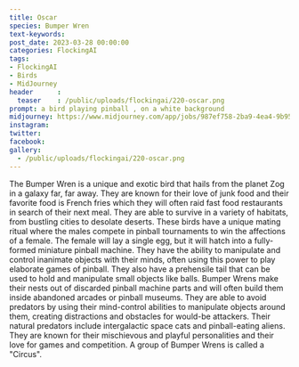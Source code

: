 ```yaml
---
title: Oscar
species: Bumper Wren
text-keywords: 
post_date: 2023-03-28 00:00:00
categories: FlockingAI
tags:
- FlockingAI
- Birds
- MidJourney 
header      :
  teaser    : /public/uploads/flockingai/220-oscar.png
prompt: a bird playing pinball , on a white background
midjourney: https://www.midjourney.com/app/jobs/987ef758-2ba9-4ea4-9b95-b577c908779f
instagram: 
twitter: 
facebook: 
gallery: 
  - /public/uploads/flockingai/220-oscar.png
---
```


The Bumper Wren is a unique and exotic bird that hails from the planet Zog in a galaxy far, far away. They are known for their love of junk food and their favorite food is French fries which they will often raid fast food restaurants in search of their next meal. They are able to survive in a variety of habitats, from bustling cities to desolate deserts. These birds have a unique mating ritual where the males compete in pinball tournaments to win the affections of a female. The female will lay a single egg, but it will hatch into a fully-formed miniature pinball machine. They have the ability to manipulate and control inanimate objects with their minds, often using this power to play elaborate games of pinball. They also have a prehensile tail that can be used to hold and manipulate small objects like balls. Bumper Wrens make their nests out of discarded pinball machine parts and will often build them inside abandoned arcades or pinball museums. They are able to avoid predators by using their mind-control abilities to manipulate objects around them, creating distractions and obstacles for would-be attackers. Their natural predators include intergalactic space cats and pinball-eating aliens. They are known for their mischievous and playful personalities and their love for games and competition. A group of Bumper Wrens is called a "Circus".
